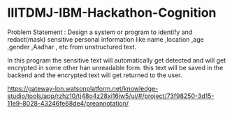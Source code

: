 # IIITDMJ-IBM-Hackathon-Cognition
Problem Statement : Design a system or program to identify and redact(mask) sensitive personal information like name ,location ,age ,gender ,Aadhar , etc from unstructured text.






In this program the sensitive text will automatically get detected and will get encrypted in some other han unreadable form.
this text will be saved in the backend and the encrypted text will get returned to the user.



https://gateway-lon.watsonplatform.net/knowledge-studio/tools/app/rzhz10/tj48o4z28xi16iw5/ui/#/project/73f98250-3d15-11e9-8028-43246fe68de4/preannotation/
